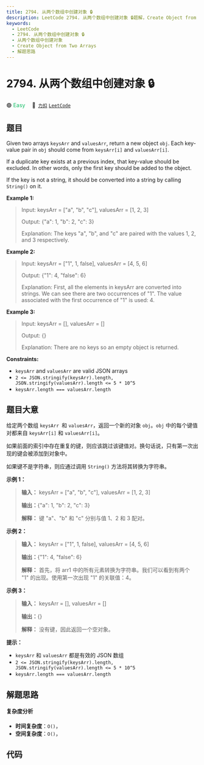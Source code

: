 ```yaml
---
title: 2794. 从两个数组中创建对象 🔒
description: LeetCode 2794. 从两个数组中创建对象 🔒题解，Create Object from Two Arrays，包含解题思路、复杂度分析以及完整的 JavaScript 代码实现。
keywords:
  - LeetCode
  - 2794. 从两个数组中创建对象 🔒
  - 从两个数组中创建对象
  - Create Object from Two Arrays
  - 解题思路
---
```


# 2794. 从两个数组中创建对象 🔒

🟢 <font color=#15bd66>Easy</font>&emsp; 🔗&ensp;[`力扣`](https://leetcode.cn/problems/create-object-from-two-arrays) [`LeetCode`](https://leetcode.com/problems/create-object-from-two-arrays)

## 题目

Given two arrays `keysArr` and `valuesArr`, return a new object `obj`. Each
key-value pair in `obj` should come from `keysArr[i]` and `valuesArr[i]`.

If a duplicate key exists at a previous index, that key-value should be
excluded. In other words, only the first key should be added to the object.

If the key is not a string, it should be converted into a string by calling
`String()` on it.



**Example 1:**

> Input: keysArr = ["a", "b", "c"], valuesArr = [1, 2, 3]
> 
> Output: {"a": 1, "b": 2, "c": 3}
> 
> Explanation: The keys "a", "b", and "c" are paired with the values 1, 2, and 3 respectively.

**Example 2:**

> Input: keysArr = ["1", 1, false], valuesArr = [4, 5, 6]
> 
> Output: {"1": 4, "false": 6}
> 
> Explanation: First, all the elements in keysArr are converted into strings. We can see there are two occurrences of "1". The value associated with the first occurrence of "1" is used: 4.

**Example 3:**

> Input: keysArr = [], valuesArr = []
> 
> Output: {}
> 
> Explanation: There are no keys so an empty object is returned.

**Constraints:**

  * `keysArr` and `valuesArr` are valid JSON arrays
  * `2 <= JSON.stringify(keysArr).length, JSON.stringify(valuesArr).length <= 5 * 10^5`
  * `keysArr.length === valuesArr.length`


## 题目大意

给定两个数组 `keysArr `和 `valuesArr`，返回一个新的对象 `obj`。`obj` 中的每个键值对都来自 `keysArr[i]` 和
`valuesArr[i]`。

如果前面的索引中存在重复的键，则应该跳过该键值对。换句话说，只有第一次出现的键会被添加到对象中。

如果键不是字符串，则应通过调用 `String()` 方法将其转换为字符串。



**示例 1：**

> 
> 
> 
> 
> 
> **输入：** keysArr = ["a", "b", "c"], valuesArr = [1, 2, 3]
> 
> **输出：**{"a": 1, "b": 2, "c": 3}
> 
> **解释：** 键 "a"、"b" 和 "c" 分别与值 1、2 和 3 配对。
> 
> 

**示例 2：**

> 
> 
> 
> 
> 
> **输入：** keysArr = ["1", 1, false], valuesArr = [4, 5, 6]
> 
> **输出：**{"1": 4, "false": 6}
> 
> **解释：** 首先，将 arr1 中的所有元素转换为字符串。我们可以看到有两个 "1" 的出现。使用第一次出现 "1" 的关联值：4。
> 
> 

**示例 3：**

> 
> 
> 
> 
> 
> **输入：** keysArr = [], valuesArr = []
> 
> **输出：**{}
> 
> **解释：** 没有键，因此返回一个空对象。
> 
> 



**提示：**

  * `keysArr` 和 `valuesArr` 都是有效的 JSON 数组
  * `2 <= JSON.stringify(keysArr).length, JSON.stringify(valuesArr).length <= 5 * 10^5`
  * `keysArr.length === valuesArr.length`


## 解题思路

#### 复杂度分析

- **时间复杂度**：`O()`，
- **空间复杂度**：`O()`，

## 代码

```javascript

```